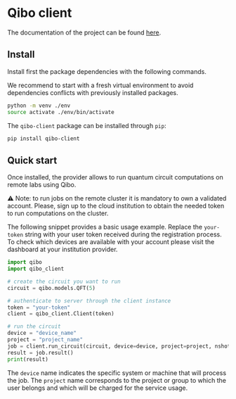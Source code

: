 # Qibo client

The documentation of the project can be found
[here](https://qibo.science/qibo-client/stable/).

## Install

Install first the package dependencies with the following commands.

We recommend to start with a fresh virtual environment to avoid dependencies
conflicts with previously installed packages.

```bash
python -m venv ./env
source activate ./env/bin/activate
```

The `qibo-client` package can be installed through `pip`:

```bash
pip install qibo-client
```

## Quick start

Once installed, the provider allows to run quantum circuit computations on remote labs using Qibo.

:warning: Note: to run jobs on the remote cluster it is mandatory to own a
validated account.
Please, sign up to the cloud institution to
obtain the needed token to run computations on the cluster.

The following snippet provides a basic usage example.
Replace the `your-token` string with your user token received during the
registration process. To check which devices are available with your account
please visit the dashboard at your institution provider.

```python
import qibo
import qibo_client

# create the circuit you want to run
circuit = qibo.models.QFT(5)

# authenticate to server through the client instance
token = "your-token"
client = qibo_client.Client(token)

# run the circuit
device = "device_name"
project = "project_name"
job = client.run_circuit(circuit, device=device, project=project, nshots=1024)
result = job.result()
print(result)
```

The `device` name indicates the specific system or machine that will process the
job. The `project` name corresponds to the project or group to which the user
belongs and which will be charged for the service usage.
